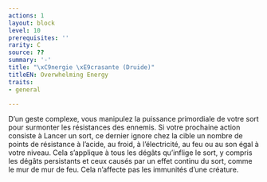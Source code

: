 ```yaml
---
actions: 1
layout: block
level: 10
prerequisites: ''
rarity: C
source: ??
summary: '-'
title: "\xC9nergie \xE9crasante (Druide)"
titleEN: Overwhelming Energy
traits:
- general

---
```


<p>D’un geste complexe, vous manipulez la puissance primordiale de votre sort pour surmonter les résistances des ennemis. Si votre prochaine action consiste à Lancer un sort, ce dernier ignore chez la cible un nombre de points de résistance à l’acide, au froid, à l’électricité, au feu ou au son égal à votre niveau. Cela s’applique à tous les dégâts qu’inflige le sort, y compris les dégâts persistants et ceux causés par un effet continu du sort, comme le mur de mur de feu. Cela n’affecte pas les immunités d’une créature.</p>